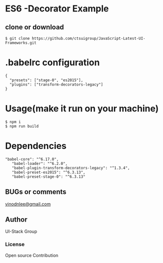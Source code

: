 # ES6 -Decorator Example


## clone or download 
```terminal
$ git clone https://github.com/ctsuigroup/JavaScript-Latest-UI-Frameworks.git
```

# .babelrc configuration
```terminal
{
  "presets": ["stage-0", "es2015"],
  "plugins": ["transform-decorators-legacy"]
}
```

# Usage(make it run on your machine)
```terminal
$ npm i
$ npm run build
```



# Dependencies
 
 ```terminal
 "babel-core": "^6.17.0",
    "babel-loader": "^6.2.0",
    "babel-plugin-transform-decorators-legacy": "^1.3.4",
    "babel-preset-es2015": "^6.3.13",
    "babel-preset-stage-0": "^6.3.13"
 ```


## BUGs or comments
vinodnlee@gmail.com

## Author
UI-Stack Group

### License
Open source Contribution
